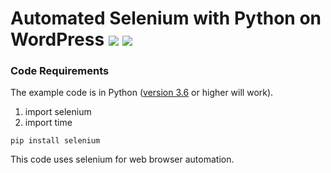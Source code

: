 # Automated Selenium with Python on WordPress [![](https://img.shields.io/github/license/sourcerer-io/hall-of-fame.svg?colorB=ff0000)](https://github.com/julientoucoula17/AutomatedSelenium-Python-WordPress/blob/master/LICENSE) [![](https://img.shields.io/badge/Toucoula-Julien-brightgreen.svg?colorB=ff0000)](https://www.linkedin.com/in/julien-t-870b7613a)

### Code Requirements
The example code is in Python ([version 3.6](https://www.python.org/downloads/release/python-362/) or higher will work). 
1) import selenium
2) import time

```
pip install selenium
```

This code uses selenium for web browser automation.
